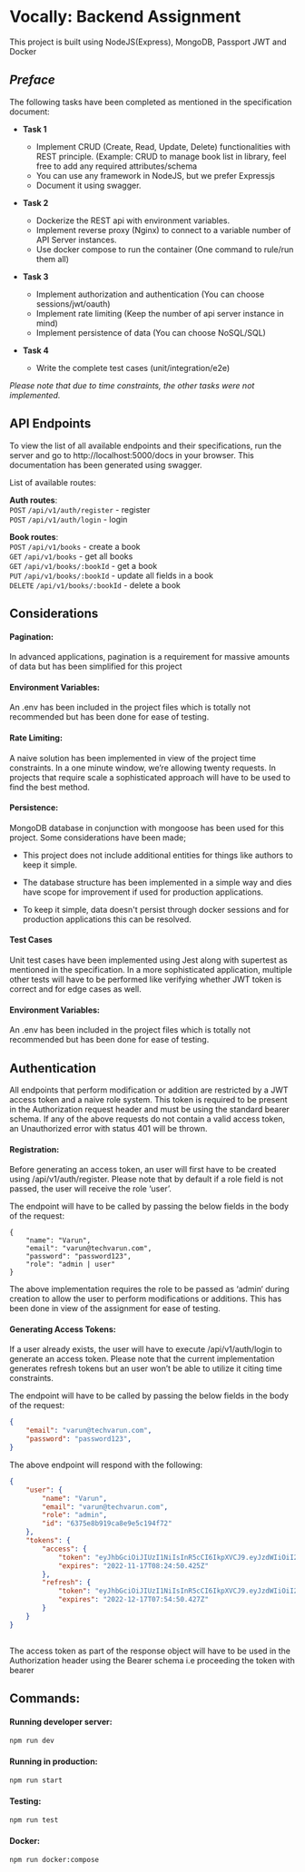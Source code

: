 # Vocally: Backend Assignment

This project is built using NodeJS(Express), MongoDB, Passport JWT and Docker

## *Preface*
The following tasks have been completed as mentioned in the specification document:

- **Task 1**
  - Implement CRUD (Create, Read, Update, Delete) functionalities with REST principle. (Example: CRUD to manage book list in library, feel free to add any required attributes/schema
  - You can use any framework in NodeJS, but we prefer Expressjs 
  - Document it using swagger. 

- **Task 2**
  - Dockerize the REST api with environment variables.  
  - Implement reverse proxy (Nginx) to connect to a variable number of API Server instances. 
  - Use docker compose to run the container (One command to rule/run them all) 

- **Task 3**
  - Implement authorization and authentication (You can choose sessions/jwt/oauth) 
  - Implement rate limiting (Keep the number of api server instance in mind) 
  - Implement persistence of data (You can choose NoSQL/SQL) 

- **Task 4**  
  - Write the complete test cases (unit/integration/e2e) 


*Please note that due to time constraints, the other tasks were not implemented.*


## API Endpoints

To view the list of all available endpoints and their specifications, run the server and go to http://localhost:5000/docs in your browser. This documentation has been generated using swagger.

List of available routes:

**Auth routes**:\
`POST`  `/api/v1/auth/register` - register\
`POST`  `/api/v1/auth/login` - login

**Book routes**:\
`POST` `/api/v1/books` - create a book\
`GET`  `/api/v1/books` - get all books\
`GET`  `/api/v1/books/:bookId` -  get a book\
`PUT`  `/api/v1/books/:bookId` - update all fields in a book\
`DELETE`  `/api/v1/books/:bookId` - delete a book


## Considerations

#### Pagination:

In advanced applications, pagination is a requirement for massive amounts of data but has been simplified for this project

#### Environment Variables:

An .env has been included in the project files which is totally not recommended but has been done for ease of testing. 

#### Rate Limiting:

A naive solution has been implemented in view of the project time constraints. In a one minute window, we’re allowing twenty requests. In projects that require scale a sophisticated approach will have to be used to find the best method. 

#### Persistence:

MongoDB database in conjunction with mongoose has been used for this project. Some considerations have been made;

- This project does not include additional entities for things like authors to keep it simple.

- The database structure has been implemented in a simple way and dies have scope for improvement if used for production applications.

- To keep it simple, data doesn't persist through docker sessions and for production applications this can be resolved.
 
#### Test Cases

Unit test cases have been implemented using Jest along with supertest as mentioned in the specification. In a more sophisticated application, multiple other tests will have to be performed like verifying whether JWT token is correct and for edge cases as well.

#### Environment Variables:

An .env has been included in the project files which is totally not recommended but has been done for ease of testing. 

## Authentication

All endpoints that perform modification or addition are restricted by a JWT access token and a naive role system. This token is required to be present in the Authorization request header and must be using the standard bearer schema.  If any of the above requests do not contain a valid access token, an Unauthorized error with status 401 will be thrown.

#### Registration:

Before generating an access token, an user will first have to be created using  /api/v1/auth/register. Please note that by default if a role field is not passed, the user will receive the role ‘user’.

The endpoint will have to be called by passing the below fields in the body of the request:

```
{
    "name": "Varun",
    "email": "varun@techvarun.com",
    "password": "password123",
    "role": "admin | user"
}

```
The above implementation requires the role to be passed as ‘admin‘ during creation to allow the user to perform modifications or additions. This has been done in view of the assignment for ease of testing.
 
#### Generating Access Tokens:

If a user already exists, the user will have to execute /api/v1/auth/login to generate an access token. Please note that the current implementation generates refresh tokens but an user won’t be able to utilize it citing time constraints.

The endpoint will have to be called by passing the below fields in the body of the request:

```json
{
    "email": "varun@techvarun.com",
    "password": "password123",
}
```

The above endpoint will respond with the following:

```json
{
    "user": {
        "name": "Varun",
        "email": "varun@techvarun.com",
        "role": "admin",
        "id": "6375e8b919ca8e9e5c194f72"
    },
    "tokens": {
        "access": {
            "token": "eyJhbGciOiJIUzI1NiIsInR5cCI6IkpXVCJ9.eyJzdWIiOiI2Mzc1ZThiOTE5Y2E4ZTllNWMxOTRmNzIiLCJpYXQiOjE2Njg2NzE2OTAsImV4cCI6MTY2ODY3MzQ5MCwidHlwZSI6ImFjY2VzcyJ9.c3RJBNeFyiphrc0iLa_qBoT-r85TWx7Wpc5H0U7wNOc",
            "expires": "2022-11-17T08:24:50.425Z"
        },
        "refresh": {
            "token": "eyJhbGciOiJIUzI1NiIsInR5cCI6IkpXVCJ9.eyJzdWIiOiI2Mzc1ZThiOTE5Y2E4ZTllNWMxOTRmNzIiLCJpYXQiOjE2Njg2NzE2OTAsImV4cCI6MTY3MTI2MzY5MCwidHlwZSI6InJlZnJlc2gifQ.CYsxFp1gNPia8irL0OMg-NkTjT_wns9cCEnLVauS3Bk",
            "expires": "2022-12-17T07:54:50.427Z"
        }
    }
}
 
```
The access token as part of the response object will have to be used in the Authorization header using the Bearer schema i.e proceeding the token with bearer


## Commands:

#### Running developer server:
```bash
npm run dev
```
#### Running in production:
```bash
npm run start
```

#### Testing:
```bash
npm run test
```

#### Docker:
```bash
npm run docker:compose
```
